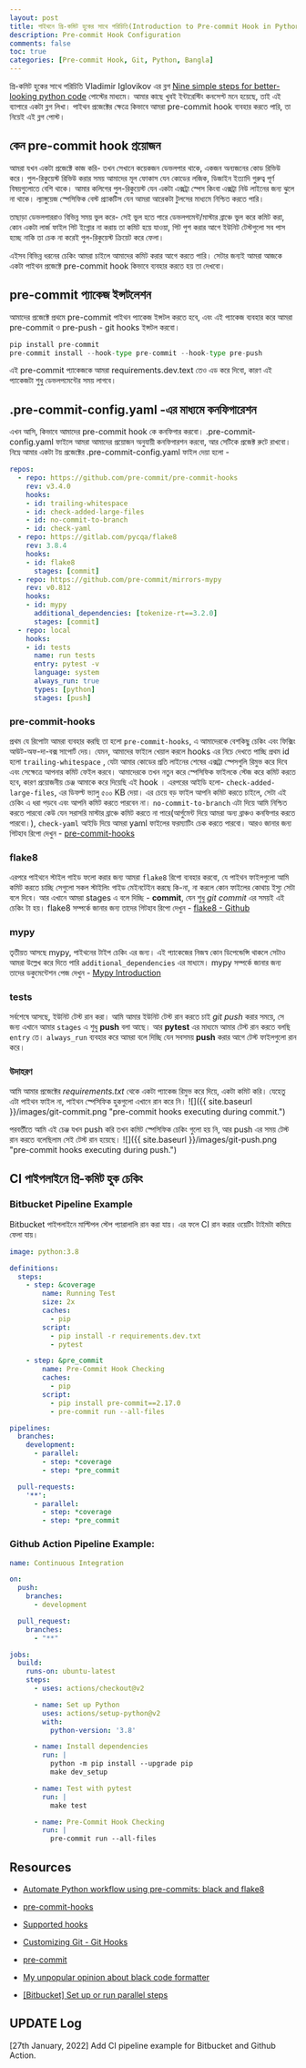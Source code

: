 ```yaml
---
layout: post
title: পাইথনে প্রি-কমিট হুকের সাথে পরিচিতি(Introduction to Pre-commit Hook in Python)
description: Pre-commit Hook Configuration
comments: false
toc: true
categories: [Pre-commit Hook, Git, Python, Bangla]
---
```

প্রি-কমিট হুকের সাথে পরিচিতি Vladimir Iglovikov এর ব্লগ [Nine simple steps for better-looking python code](https://towardsdatascience.com/nine-simple-steps-for-better-looking-python-code-87e5d9d3b1cf) পোস্টের মাধ্যমে। আমার কাছে খুবই ইন্টারেস্টিং কনসেপ্ট মনে হয়েছে, তাই এই ব্যাপারে একটা ব্লগ লিখা। পাইথন প্রজেক্টের ক্ষেত্রে কিভাবে আমরা pre-commit hook ব্যবহার করতে পারি, তা নিয়েই এই ব্লগ পোস্ট। 

## কেন pre-commit hook প্রয়োজন 
আমরা যখন একটা প্রজেক্টে কাজ করি- তখন সেখানে কয়েকজন ডেভলপার থাকে, একজন অন্যজনের কোড রিভিউ করে। পুল-রিকুয়েস্ট রিভিউ করার সময় আমাদের মূল ফোকাস যেন কোডের লজিক, ডিজাইন ইত্যাদি গুরুত্ব পূর্ণ বিষয়গুলোতে বেশি থাকে। আমার কলিগের পুল-রিকুয়েস্ট যেন একটা এক্সট্রা  স্পেস কিংবা এক্সট্রা নিউ লাইনের জন্য ঝুলে না থাকে। ল্যাঙ্গুয়েজ স্পেসিফিক বেস্ট প্র্যাকটিস যেন আমরা আরেকটা টুলসের মাধ্যমে নিশ্চিত করতে পারি। 

তাছাড়া ডেভলপাররাও বিভিন্ন সময় ভুল করে- সেই ভুল হতে পারে ডেভলপমেন্ট/মাস্টার ব্রাঞ্চে ভুল করে কমিট করা, কোন একটা লার্জ ফাইল গিট ইগ্নোর না করায় তা কমিট হয়ে যাওয়া, গিট পুশ করার আগে ইউনিট টেস্টগুলো সব পাস হচ্ছে নাকি তা চেক না করেই পুল-রিকুয়েস্ট ক্রিয়েট করে ফেলা। 

এইসব বিভিন্ন ধরনের চেকিং আমরা চাইলে আমাদের কমিট করার আগে করতে পারি। সেটার জন্যই আমরা আজকে একটা পাইথন প্রজেক্টে pre-commit hook কিভাবে ব্যবহার করতে হয় তা দেখবো।

## pre-commit প্যাকেজ ইন্সটলেশন

আমাদের প্রজেক্টে প্রথমে pre-commit পাইথন প্যাকেজ ইন্সটল করতে হবে, এবং এই প্যাকেজ ব্যবহার করে আমরা pre-commit ও pre-push - git hooks ইন্সটল করবো।

```python
pip install pre-commit
pre-commit install --hook-type pre-commit --hook-type pre-push
```
এই pre-commit প্যাকেজকে আমরা requirements.dev.text তেও এড করে দিবো, কারণ এই প্যাকেজটা শুধু ডেভলপমেন্টের সময় লাগবে।

## .pre-commit-config.yaml -এর মাধ্যমে কনফিগারেশন 

এখন আসি, কিভাবে আমাদের pre-commit hook কে কনফিগার করবো। .pre-commit-config.yaml ফাইলে আমরা আমাদের প্রয়োজন অনুযায়ী কনফিগারশন করবো, আর সেটিকে প্রজেক্ট রুটে রাখবো। নিম্নে আমার একটা টয় প্রজেক্টের .pre-commit-config.yaml ফাইল দেয়া হলো - 


```yaml
repos:
  - repo: https://github.com/pre-commit/pre-commit-hooks
    rev: v3.4.0
    hooks:
    - id: trailing-whitespace
    - id: check-added-large-files
    - id: no-commit-to-branch
    - id: check-yaml      
  - repo: https://gitlab.com/pycqa/flake8
    rev: 3.8.4
    hooks:
    - id: flake8    
      stages: [commit]
  - repo: https://github.com/pre-commit/mirrors-mypy
    rev: v0.812
    hooks:
    - id: mypy
      additional_dependencies: [tokenize-rt==3.2.0]
      stages: [commit]
  - repo: local
    hooks:
    - id: tests
      name: run tests
      entry: pytest -v
      language: system
      always_run: true
      types: [python]
      stages: [push]
```

### pre-commit-hooks

প্রথম যে রিপোটা আমরা ব্যবহার করছি তা হলো `pre-commit-hooks`, এ আমাদেরকে বেশকিছু চেকিং এবং ফিক্সিং আউট-অফ-দা-বক্স সাপোর্ট দেয়। যেমন, আমাদের ফাইলে খেয়াল করলে hooks এর নিচে দেখতে পাচ্ছি প্রথম id হলো `trailing-whitespace` , যেটা আমার কোডের প্রতি লাইনের শেষের এক্সট্রা স্পেসগুলি রিমুভ করে দিবে এবং সেক্ষেত্রে আপনার কমিট ফেইল করবে। আমাদেরকে তখন নতুন করে স্পেসিফিক ফাইলকে স্টেজ করে কমিট করতে হবে, কারণ প্রয়োজনীয় চেঞ্জ আমাকে করে দিয়েছি এই hook । এরপরের আইডি হলো- `check-added-large-files`, এর ডিফল্ট ভ্যালু  ৫০০ KB দেয়া। এর চেয়ে বড় ফাইল আপনি কমিট করতে চাইলে, সেটা এই চেকিং এ ধরা পড়বে এবং আপনি কমিট করতে পারবেন না। `no-commit-to-branch` এটা দিয়ে আমি নিশ্চিত করতে পারবো কেউ যেন সরাসরি মাস্টার ব্রাঞ্চে কমিট করতে না পারে(আর্গুমেন্ট দিয়ে আমরা অন্য ব্রাঞ্চও কনফিগার করতে পারবো।),  `check-yaml` আইডি দিয়ে আমরা yaml ফাইলের ফরম্যাটিং চেক করতে পারবো। আরও জানার জন্য গিটহাব রিপো দেখুন - [pre-commit-hooks](https://github.com/pre-commit/pre-commit-hooks)

### flake8
এরপরে পাইথনে স্টাইল গাইড ফলো করার জন্য আমরা `flake8` রিপো ব্যবহার করবো, যে পাইথন ফাইলগুলো আমি কমিট করতে চাচ্ছি সেগুলো সকল স্টাইলিং গাইড মেইনটেইন করছে কি-না, না করলে কোন ফাইলের কোথায় ইস্যু সেটা বলে দিবে। আর এখানে আমরা stages এ বলে দিচ্ছি - **commit**, যেন শুধু *git commit* এর সময়ই এই চেকিং টা হয়। flake8 সম্পর্কে জানার জন্য তাদের গিটহাব রিপো দেখুন - [flake8 - Github](https://github.com/PyCQA/flake8)

### mypy
তৃতীয়ত আসছে mypy, পাইথনের টাইপ চেকিং এর জন্য। এই প্যাকেজের নিজস্ব কোন ডিপেন্ডেন্সি থাকলে সেটাও আমরা উল্লেখ করে দিতে পারি `additional_dependencies` এর মাধ্যমে। mypy সম্পর্কে জানার জন্য তাদের ডকুমেন্টেশন পেজ দেখুন - [Mypy Introduction](https://mypy.readthedocs.io/en/stable/introduction.html)

### tests
সর্বশেষে আসছে, ইউনিট টেস্ট রান করা। আমি আমার ইউনিট টেস্ট রান করতে চাই *git push* করার সময়ে, সে জন্য এখানে আমার `stages` এ শুধু **push** বলা আছে। আর **pytest** এর মাধ্যমে আমার টেস্ট রান করতে বলছি `entry` তে। `always_run` ব্যবহার করে আমরা বলে দিচ্ছি যেন সবসময় **push** করার আগে টেস্ট ফাইলগুলো রান করে। 

### উদাহরণ
আমি আমার প্রজেক্টের *requirements.txt* থেকে একটা প্যাকেজ রিমুভ করে দিয়ে, একটা কমিট করি। যেহেতু এটা পাইথন ফাইল না, পাইথন স্পেসিফিক হুকগুলো এখানে রান করে নি। 
![]({{ site.baseurl }}/images/git-commit.png "pre-commit hooks executing during commit.")

পরবর্তীতে আমি এই চেঞ্জ যখন push করি তখন কমিট স্পেসিফিক চেকিং গুলো হয় নি, আর push এর সময় টেস্ট রান করতে বলেছিলাম সেই টেস্ট রান হয়েছে।
![]({{ site.baseurl }}/images/git-push.png "pre-commit hooks executing during push.")


## CI পাইপলাইনে প্রি-কমিট হুক চেকিং


### Bitbucket Pipeline Example
Bitbucket পাইপলাইনে মাল্টিপল স্টেপ প্যারালালি রান করা যায়। এর ফলে CI রান করার ওয়েটিং টাইমটা কমিয়ে ফেলা যায়। 
```yaml
image: python:3.8

definitions:
  steps:
    - step: &coverage
        name: Running Test
        size: 2x
        caches:
          - pip        
        script:          
          - pip install -r requirements.dev.txt
          - pytest

    - step: &pre_commit
        name: Pre-Commit Hook Checking
        caches:
          - pip        
        script:
          - pip install pre-commit==2.17.0
          - pre-commit run --all-files

pipelines:
  branches:
    development:
      - parallel:
        - step: *coverage
        - step: *pre_commit

  pull-requests:
    '**':
      - parallel:
        - step: *coverage
        - step: *pre_commit
```


### Github Action Pipeline Example:

```yaml
name: Continuous Integration

on:
  push:
    branches:
      - development

  pull_request:
    branches:
      - "**"

jobs:
  build:
    runs-on: ubuntu-latest
    steps:
      - uses: actions/checkout@v2

      - name: Set up Python
        uses: actions/setup-python@v2
        with:
          python-version: '3.8'

      - name: Install dependencies
        run: |
          python -m pip install --upgrade pip
          make dev_setup

      - name: Test with pytest
        run: |
          make test

      - name: Pre-Commit Hook Checking
        run: |
          pre-commit run --all-files
```


## Resources

- [Automate Python workflow using pre-commits: black and flake8](https://ljvmiranda921.github.io/notebook/2018/06/21/precommits-using-black-and-flake8/)

- [pre-commit-hooks](https://github.com/pre-commit/pre-commit-hooks)

- [Supported hooks](https://pre-commit.com/hooks.html)

- [Customizing Git - Git Hooks](https://git-scm.com/book/en/v2/Customizing-Git-Git-Hooks)

- [pre-commit](https://pre-commit.com/)

- [My unpopular opinion about black code formatter](https://luminousmen.com/post/my-unpopular-opinion-about-black-code-formatter)

- [[Bitbucket] Set up or run parallel steps](https://support.atlassian.com/bitbucket-cloud/docs/set-up-or-run-parallel-steps/)


## UPDATE Log

[27th January, 2022] Add CI pipeline example for Bitbucket and Github Action.